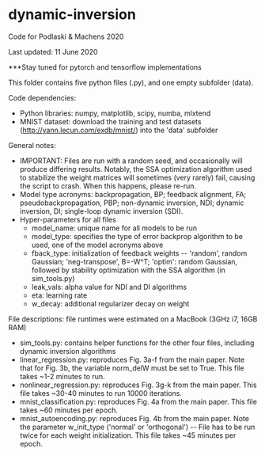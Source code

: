 # dynamic-inversion
Code for Podlaski &amp; Machens 2020

Last updated: 11 June 2020

***Stay tuned for pytorch and tensorflow implementations

This folder contains five python files (.py), and one empty subfolder (data).

Code dependencies:
- Python libraries: numpy, matplotlib, scipy, numba, mlxtend
- MNIST dataset: download the training and test datasets (http://yann.lecun.com/exdb/mnist/) into the 'data' subfolder

General notes:
- IMPORTANT: Files are run with a random seed, and occasionally will produce differing results. Notably, the SSA optimization algorithm used to stabilize the weight matrices will sometimes (very rarely) fail, causing the script to crash. When this happens, please re-run.
- Model type acronyms: backpropagation, BP; feedback alignment, FA; pseudobackpropagation, PBP; non-dynamic inversion, NDI; dynamic inversion, DI; single-loop dynamic inversion (SDI).
- Hyper-parameters for all files
	- model_name: unique name for all models to be run
	- model_type: specifies the type of error backprop algorithm to be used, one of the model acronyms above
	- fback_type: initialization of feedback weights -- 'random', random Gaussian; 'neg-transpose', B=-W^T; 'optim': random Gaussian, followed by stability optimization with the SSA algorithm (in sim_tools.py)
	- leak_vals: alpha value for NDI and DI algorithms
	- eta: learning rate
	- w_decay: additional regularizer decay on weight

File descriptions: file runtimes were estimated on a MacBook (3GHz i7, 16GB RAM)
- sim_tools.py: contains helper functions for the other four files, including dynamic inversion algorithms
- linear_regression.py: reproduces Fig. 3a-f from the main paper. Note that for Fig. 3b, the variable norm_delW must be set to True. This file takes ~1-2 minutes to run.
- nonlinear_regression.py: reproduces Fig. 3g-k from the main paper. This file takes ~30-40 minutes to run 10000 iterations.
- mnist_classification.py: reproduces Fig. 4a from the main paper. This file takes ~60 minutes per epoch.
- mnist_autoencoding.py: reproduces Fig. 4b from the main paper. Note the parameter w_init_type ('normal' or 'orthogonal') -- File has to be run twice for each weight initialization. This file takes ~45 minutes per epoch.
